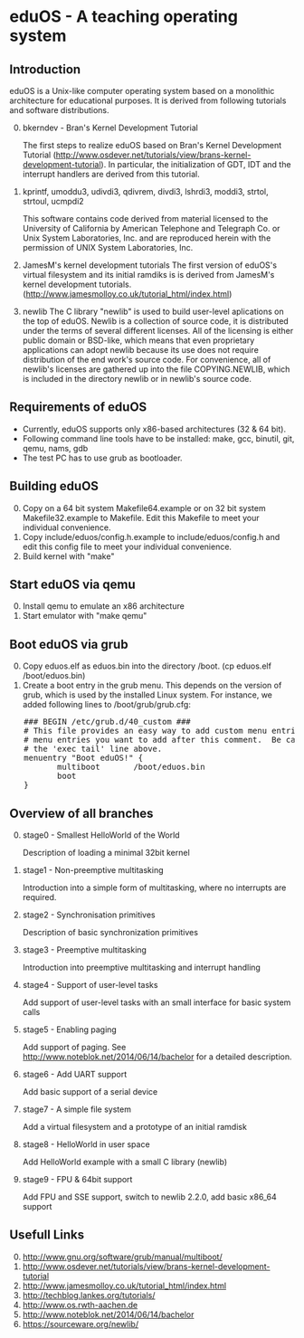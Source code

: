 eduOS - A teaching operating system
===================================

Introduction
------------

eduOS is a Unix-like computer operating system based on a monolithic architecture for educational purposes.
It is derived from following tutorials and software distributions.
 
0. bkerndev - Bran's Kernel Development Tutorial

   The first steps to realize eduOS based on Bran's Kernel Development 
   Tutorial (http://www.osdever.net/tutorials/view/brans-kernel-development-tutorial).
   In particular, the initialization of GDT, IDT and the interrupt handlers are derived
   from this tutorial.

1. kprintf, umoddu3, udivdi3, qdivrem, divdi3, lshrdi3, moddi3, strtol, strtoul, ucmpdi2

   This software contains code derived from material licensed
   to the University of California by American Telephone and Telegraph
   Co. or Unix System Laboratories, Inc. and are reproduced herein with
   the permission of UNIX System Laboratories, Inc.

2. JamesM's kernel development tutorials
   The first version of eduOS's virtual filesystem and its initial
   ramdiks is is derived from JamesM's kernel development tutorials.
   (http://www.jamesmolloy.co.uk/tutorial_html/index.html)

3. newlib
   The C library "newlib" is used to build user-level aplications on the top
   of eduOS. Newlib is a collection of source code, it is
   distributed under the terms of several different licenses. All of the
   licensing is either public domain or BSD-like, which means that even
   proprietary applications can adopt newlib because its use does not
   require distribution of the end work's source code. For convenience, all
   of newlib's licenses are gathered up into the file COPYING.NEWLIB,
   which is included in the directory newlib or in newlib's source code.


Requirements of eduOS
---------------------

* Currently, eduOS supports only x86-based architectures (32 & 64 bit).
* Following command line tools have to be installed:
  make, gcc, binutil, git, qemu, nams, gdb
* The test PC has to use grub as bootloader.

Building eduOS
--------------

0. Copy on a 64 bit system Makefile64.example or on 32 bit system Makefile32.example to Makefile. Edit this Makefile to meet your individual convenience.
1. Copy include/eduos/config.h.example to include/eduos/config.h and edit this config file to 
   meet your individual convenience.
2. Build kernel with "make"

Start eduOS via qemu
--------------------
0. Install qemu to emulate an x86 architecture
1. Start emulator with "make qemu"

Boot eduOS via grub
-------------------
0. Copy eduos.elf as eduos.bin into the directory /boot. (cp eduos.elf /boot/eduos.bin)
1. Create a boot entry in the grub menu. This depends on the version of grub, which is used by 
   the installed Linux system. For instance, we added following lines to /boot/grub/grub.cfg:

<pre>
   ### BEGIN /etc/grub.d/40_custom ###
   # This file provides an easy way to add custom menu entries.  Simply type the
   # menu entries you want to add after this comment.  Be careful not to change
   # the 'exec tail' line above.
   menuentry "Boot eduOS!" {
          multiboot       /boot/eduos.bin
          boot
   }
</pre>

Overview of all branches
------------------------
0. stage0 - Smallest HelloWorld of the World 

   Description of loading a minimal 32bit kernel

1. stage1 - Non-preemptive multitasking

   Introduction into a simple form of multitasking, where no interrupts are
   required.

2. stage2 - Synchronisation primitives

   Description of basic synchronization primitives

3. stage3 - Preemptive multitasking

   Introduction into preemptive multitasking and interrupt handling

4. stage4 - Support of user-level tasks

   Add support of user-level tasks with an small interface for basic system calls

5. stage5 - Enabling paging

   Add support of paging. See http://www.noteblok.net/2014/06/14/bachelor
   for a detailed description.

6. stage6 - Add UART support

   Add basic support of a serial device

7. stage7 - A simple file system

   Add a virtual filesystem and a prototype of an initial ramdisk

8. stage8 - HelloWorld in user space

   Add HelloWorld example with a small C library (newlib)

9. stage9 - FPU & 64bit support

   Add FPU and SSE support, switch to newlib 2.2.0, add basic x86_64 support

Usefull Links
-------------
0. http://www.gnu.org/software/grub/manual/multiboot/
1. http://www.osdever.net/tutorials/view/brans-kernel-development-tutorial
2. http://www.jamesmolloy.co.uk/tutorial_html/index.html
3. http://techblog.lankes.org/tutorials/
4. http://www.os.rwth-aachen.de
5. http://www.noteblok.net/2014/06/14/bachelor
6. https://sourceware.org/newlib/
